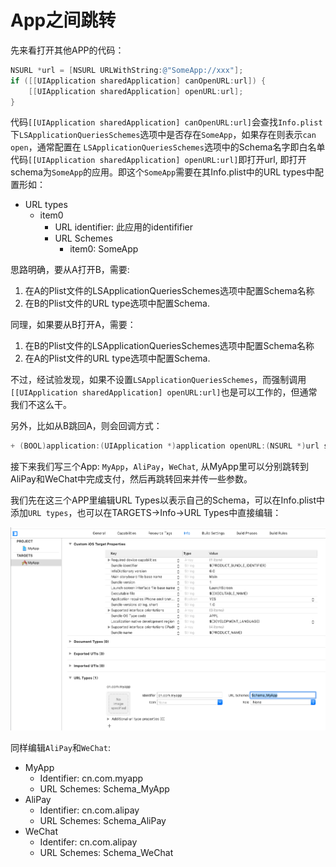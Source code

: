 # App之间跳转

先来看打开其他APP的代码：

```Objective-C
NSURL *url = [NSURL URLWithString:@"SomeApp://xxx"];
if ([[UIApplication sharedApplication] canOpenURL:url]) {
    [[UIApplication sharedApplication] openURL:url];
}
```

代码`[[UIApplication sharedApplication] canOpenURL:url]`会查找`Info.plist`下`LSApplicationQueriesSchemes`选项中是否存在`SomeApp`，如果存在则表示`can open`，通常配置在	`LSApplicationQueriesSchemes`选项中的Schema名字即白名单
代码`[[UIApplication sharedApplication] openURL:url]`即打开url, 即打开schema为`SomeApp`的应用。即这个`SomeApp`需要在其Info.plist中的URL types中配置形如：
- URL types
  - item0
    - URL identifier: 此应用的identififier
    - URL Schemes
      - item0: SomeApp

思路明确，要从A打开B，需要:
1. 在A的Plist文件的LSApplicationQueriesSchemes选项中配置Schema名称
2. 在B的Plist文件的URL type选项中配置Schema.

同理，如果要从B打开A，需要：
1. 在B的Plist文件的LSApplicationQueriesSchemes选项中配置Schema名称
2. 在A的Plist文件的URL type选项中配置Schema.

不过，经试验发现，如果不设置`LSApplicationQueriesSchemes`，而强制调用`[[UIApplication sharedApplication] openURL:url]`也是可以工作的，但通常我们不这么干。

另外，比如从B跳回A，则会回调方式：

```Objective-C
+ (BOOL)application:(UIApplication *)application openURL:(NSURL *)url sourceApplication:(NSString *)sourceApplication annotation:(id)annotation
```

接下来我们写三个App: `MyApp`，`AliPay`，`WeChat`, 从MyApp里可以分别跳转到AliPay和WeChat中完成支付，然后再跳转回来并传一些参数。

我们先在这三个APP里编辑URL Types以表示自己的Schema，可以在Info.plist中添加`URL types`，也可以在TARGETS->Info->URL Types中直接编辑：

![](images/4.png)

同样编辑`AliPay`和`WeChat`:
- MyApp
  - Identifier: cn.com.myapp
  - URL Schemes: Schema_MyApp
- AliPay
  - Identifier: cn.com.alipay
  - URL Schemes: Schema_AliPay
- WeChat
  - Identifer: cn.com.alipay
  - URL Schemes: Schema_WeChat

